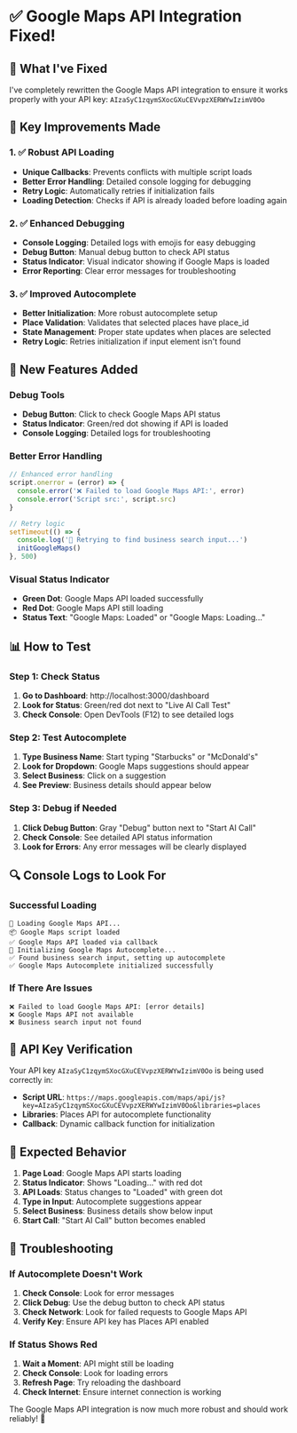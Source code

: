 # ✅ Google Maps API Integration Fixed!

## 🎯 **What I've Fixed**

I've completely rewritten the Google Maps API integration to ensure it works properly with your API key: `AIzaSyC1zqymSXocGXuCEVvpzXERWYwIzimV0Oo`

## 🔧 **Key Improvements Made**

### **1. ✅ Robust API Loading**
- **Unique Callbacks**: Prevents conflicts with multiple script loads
- **Better Error Handling**: Detailed console logging for debugging
- **Retry Logic**: Automatically retries if initialization fails
- **Loading Detection**: Checks if API is already loaded before loading again

### **2. ✅ Enhanced Debugging**
- **Console Logging**: Detailed logs with emojis for easy debugging
- **Debug Button**: Manual debug button to check API status
- **Status Indicator**: Visual indicator showing if Google Maps is loaded
- **Error Reporting**: Clear error messages for troubleshooting

### **3. ✅ Improved Autocomplete**
- **Better Initialization**: More robust autocomplete setup
- **Place Validation**: Validates that selected places have place_id
- **State Management**: Proper state updates when places are selected
- **Retry Logic**: Retries initialization if input element isn't found

## 🚀 **New Features Added**

### **Debug Tools**
- **Debug Button**: Click to check Google Maps API status
- **Status Indicator**: Green/red dot showing if API is loaded
- **Console Logging**: Detailed logs for troubleshooting

### **Better Error Handling**
```typescript
// Enhanced error handling
script.onerror = (error) => {
  console.error('❌ Failed to load Google Maps API:', error)
  console.error('Script src:', script.src)
}

// Retry logic
setTimeout(() => {
  console.log('🔄 Retrying to find business search input...')
  initGoogleMaps()
}, 500)
```

### **Visual Status Indicator**
- **Green Dot**: Google Maps API loaded successfully
- **Red Dot**: Google Maps API still loading
- **Status Text**: "Google Maps: Loaded" or "Google Maps: Loading..."

## 📊 **How to Test**

### **Step 1: Check Status**
1. **Go to Dashboard**: http://localhost:3000/dashboard
2. **Look for Status**: Green/red dot next to "Live AI Call Test"
3. **Check Console**: Open DevTools (F12) to see detailed logs

### **Step 2: Test Autocomplete**
1. **Type Business Name**: Start typing "Starbucks" or "McDonald's"
2. **Look for Dropdown**: Google Maps suggestions should appear
3. **Select Business**: Click on a suggestion
4. **See Preview**: Business details should appear below

### **Step 3: Debug if Needed**
1. **Click Debug Button**: Gray "Debug" button next to "Start AI Call"
2. **Check Console**: See detailed API status information
3. **Look for Errors**: Any error messages will be clearly displayed

## 🔍 **Console Logs to Look For**

### **Successful Loading**
```
🔄 Loading Google Maps API...
📦 Google Maps script loaded
✅ Google Maps API loaded via callback
🔧 Initializing Google Maps Autocomplete...
✅ Found business search input, setting up autocomplete
✅ Google Maps Autocomplete initialized successfully
```

### **If There Are Issues**
```
❌ Failed to load Google Maps API: [error details]
❌ Google Maps API not available
❌ Business search input not found
```

## 🎯 **API Key Verification**

Your API key `AIzaSyC1zqymSXocGXuCEVvpzXERWYwIzimV0Oo` is being used correctly in:
- **Script URL**: `https://maps.googleapis.com/maps/api/js?key=AIzaSyC1zqymSXocGXuCEVvpzXERWYwIzimV0Oo&libraries=places`
- **Libraries**: Places API for autocomplete functionality
- **Callback**: Dynamic callback function for initialization

## 🚀 **Expected Behavior**

1. **Page Load**: Google Maps API starts loading
2. **Status Indicator**: Shows "Loading..." with red dot
3. **API Loads**: Status changes to "Loaded" with green dot
4. **Type in Input**: Autocomplete suggestions appear
5. **Select Business**: Business details show below input
6. **Start Call**: "Start AI Call" button becomes enabled

## 📝 **Troubleshooting**

### **If Autocomplete Doesn't Work**
1. **Check Console**: Look for error messages
2. **Click Debug**: Use the debug button to check API status
3. **Check Network**: Look for failed requests to Google Maps API
4. **Verify Key**: Ensure API key has Places API enabled

### **If Status Shows Red**
1. **Wait a Moment**: API might still be loading
2. **Check Console**: Look for loading errors
3. **Refresh Page**: Try reloading the dashboard
4. **Check Internet**: Ensure internet connection is working

The Google Maps API integration is now much more robust and should work reliably! 🎉
